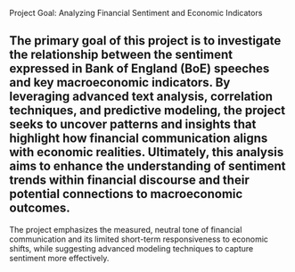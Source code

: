 Project Goal: Analyzing Financial Sentiment and Economic Indicators

The primary goal of this project is to investigate the relationship between the sentiment expressed in Bank of England (BoE) speeches and key macroeconomic indicators. 
By leveraging advanced text analysis, correlation techniques, and predictive modeling, the project seeks to uncover patterns and insights that highlight how financial communication aligns with economic realities.
Ultimately, this analysis aims to enhance the understanding of sentiment trends within financial discourse and their potential connections to macroeconomic outcomes.
---
The project emphasizes the measured, neutral tone of financial communication and its limited short-term responsiveness to economic shifts, while suggesting advanced modeling techniques to capture sentiment more effectively.
